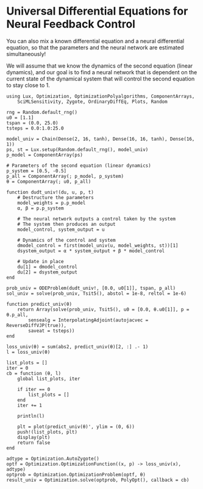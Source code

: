 # Universal Differential Equations for Neural Feedback Control

You can also mix a known differential equation and a neural differential
equation, so that the parameters and the neural network are estimated
simultaneously!

We will assume that we know the dynamics of the second equation
(linear dynamics), and our goal is to find a neural network that is dependent
on the current state of the dynamical system that will control the second
equation to stay close to 1.

```@example udeneuralcontrol
using Lux, Optimization, OptimizationPolyalgorithms, ComponentArrays,
    SciMLSensitivity, Zygote, OrdinaryDiffEq, Plots, Random

rng = Random.default_rng()
u0 = [1.1]
tspan = (0.0, 25.0)
tsteps = 0.0:1.0:25.0

model_univ = Chain(Dense(2, 16, tanh), Dense(16, 16, tanh), Dense(16, 1))
ps, st = Lux.setup(Random.default_rng(), model_univ)
p_model = ComponentArray(ps)

# Parameters of the second equation (linear dynamics)
p_system = [0.5, -0.5]
p_all = ComponentArray(; p_model, p_system)
θ = ComponentArray(; u0, p_all)

function dudt_univ!(du, u, p, t)
    # Destructure the parameters
    model_weights = p.p_model
    α, β = p.p_system

    # The neural network outputs a control taken by the system
    # The system then produces an output
    model_control, system_output = u

    # Dynamics of the control and system
    dmodel_control = first(model_univ(u, model_weights, st))[1]
    dsystem_output = α * system_output + β * model_control

    # Update in place
    du[1] = dmodel_control
    du[2] = dsystem_output
end

prob_univ = ODEProblem(dudt_univ!, [0.0, u0[1]], tspan, p_all)
sol_univ = solve(prob_univ, Tsit5(), abstol = 1e-8, reltol = 1e-6)

function predict_univ(θ)
    return Array(solve(prob_univ, Tsit5(), u0 = [0.0, θ.u0[1]], p = θ.p_all,
        sensealg = InterpolatingAdjoint(autojacvec = ReverseDiffVJP(true)),
        saveat = tsteps))
end

loss_univ(θ) = sum(abs2, predict_univ(θ)[2, :] .- 1)
l = loss_univ(θ)
```

```@example udeneuralcontrol
list_plots = []
iter = 0
cb = function (θ, l)
    global list_plots, iter

    if iter == 0
        list_plots = []
    end
    iter += 1

    println(l)

    plt = plot(predict_univ(θ)', ylim = (0, 6))
    push!(list_plots, plt)
    display(plt)
    return false
end
```

```@example udeneuralcontrol
adtype = Optimization.AutoZygote()
optf = Optimization.OptimizationFunction((x, p) -> loss_univ(x), adtype)
optprob = Optimization.OptimizationProblem(optf, θ)
result_univ = Optimization.solve(optprob, PolyOpt(), callback = cb)
```
